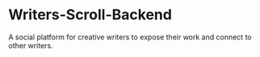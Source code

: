 # Writers-Scroll-Backend
A social platform for creative writers to expose their work and connect to other writers.
